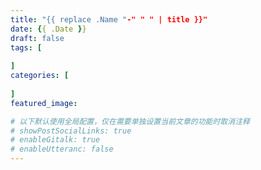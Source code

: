 ```yaml
---
title: "{{ replace .Name "-" " " | title }}"
date: {{ .Date }}
draft: false
tags: [
    
]
categories: [
    
]
featured_image: 

# 以下默认使用全局配置，仅在需要单独设置当前文章的功能时取消注释
# showPostSocialLinks: true
# enableGitalk: true 
# enableUtteranc: false
---
```

